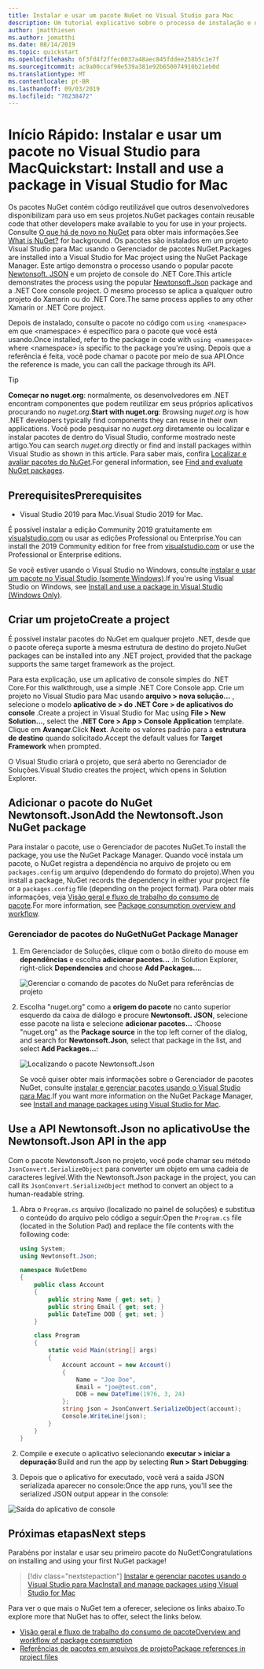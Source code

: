```yaml
---
title: Instalar e usar um pacote NuGet no Visual Studio para Mac
description: Um tutorial explicativo sobre o processo de instalação e uso de um pacote NuGet em um projeto Visual Studio para Mac.
author: jmatthiesen
ms.author: jomatthi
ms.date: 08/14/2019
ms.topic: quickstart
ms.openlocfilehash: 6f3fd4f2ffec0037a48aec845fddee258b5c1e7f
ms.sourcegitcommit: ac9a00ccaf90e539a381e92b650074910b21eb0d
ms.translationtype: MT
ms.contentlocale: pt-BR
ms.lasthandoff: 09/03/2019
ms.locfileid: "70238472"
---
```

# <a name="quickstart-install-and-use-a-package-in-visual-studio-for-mac"></a><span data-ttu-id="c84df-103">Início Rápido: Instalar e usar um pacote no Visual Studio para Mac</span><span class="sxs-lookup"><span data-stu-id="c84df-103">Quickstart: Install and use a package in Visual Studio for Mac</span></span>

<span data-ttu-id="c84df-104">Os pacotes NuGet contém código reutilizável que outros desenvolvedores disponibilizam para uso em seus projetos.</span><span class="sxs-lookup"><span data-stu-id="c84df-104">NuGet packages contain reusable code that other developers make available to you for use in your projects.</span></span> <span data-ttu-id="c84df-105">Consulte [O que há de novo no NuGet](../What-is-NuGet.md) para obter mais informações.</span><span class="sxs-lookup"><span data-stu-id="c84df-105">See [What is NuGet?](../What-is-NuGet.md) for background.</span></span> <span data-ttu-id="c84df-106">Os pacotes são instalados em um projeto Visual Studio para Mac usando o Gerenciador de pacotes NuGet.</span><span class="sxs-lookup"><span data-stu-id="c84df-106">Packages are installed into a Visual Studio for Mac project using the NuGet Package Manager.</span></span> <span data-ttu-id="c84df-107">Este artigo demonstra o processo usando o popular pacote [Newtonsoft. JSON](https://www.nuget.org/packages/Newtonsoft.Json/) e um projeto de console do .NET Core.</span><span class="sxs-lookup"><span data-stu-id="c84df-107">This article demonstrates the process using the popular [Newtonsoft.Json](https://www.nuget.org/packages/Newtonsoft.Json/) package and a .NET Core console project.</span></span> <span data-ttu-id="c84df-108">O mesmo processo se aplica a qualquer outro projeto do Xamarin ou do .NET Core.</span><span class="sxs-lookup"><span data-stu-id="c84df-108">The same process applies to any other Xamarin or .NET Core project.</span></span>

<span data-ttu-id="c84df-109">Depois de instalado, consulte o pacote no código com `using <namespace>` em que \<namespace\> é específico para o pacote que você está usando.</span><span class="sxs-lookup"><span data-stu-id="c84df-109">Once installed, refer to the package in code with `using <namespace>` where \<namespace\> is specific to the package you're using.</span></span> <span data-ttu-id="c84df-110">Depois que a referência é feita, você pode chamar o pacote por meio de sua API.</span><span class="sxs-lookup"><span data-stu-id="c84df-110">Once the reference is made, you can call the package through its API.</span></span>

> [!Tip]
> <span data-ttu-id="c84df-111">**Começar no nuget.org**: normalmente, os desenvolvedores em .NET encontram componentes que podem reutilizar em seus próprios aplicativos procurando no *nuget.org*.</span><span class="sxs-lookup"><span data-stu-id="c84df-111">**Start with nuget.org**: Browsing *nuget.org* is how .NET developers typically find components they can reuse in their own applications.</span></span> <span data-ttu-id="c84df-112">Você pode pesquisar no *nuget.org* diretamente ou localizar e instalar pacotes de dentro do Visual Studio, conforme mostrado neste artigo.</span><span class="sxs-lookup"><span data-stu-id="c84df-112">You can search *nuget.org* directly or find and install packages within Visual Studio as shown in this article.</span></span> <span data-ttu-id="c84df-113">Para saber mais, confira [Localizar e avaliar pacotes do NuGet](../consume-packages/finding-and-choosing-packages.md).</span><span class="sxs-lookup"><span data-stu-id="c84df-113">For general information, see [Find and evaluate NuGet packages](../consume-packages/finding-and-choosing-packages.md).</span></span>

## <a name="prerequisites"></a><span data-ttu-id="c84df-114">Prerequisites</span><span class="sxs-lookup"><span data-stu-id="c84df-114">Prerequisites</span></span>

- <span data-ttu-id="c84df-115">Visual Studio 2019 para Mac.</span><span class="sxs-lookup"><span data-stu-id="c84df-115">Visual Studio 2019 for Mac.</span></span>

<span data-ttu-id="c84df-116">É possível instalar a edição Community 2019 gratuitamente em [visualstudio.com](https://www.visualstudio.com/) ou usar as edições Professional ou Enterprise.</span><span class="sxs-lookup"><span data-stu-id="c84df-116">You can install the 2019 Community edition for free from [visualstudio.com](https://www.visualstudio.com/) or use the Professional or Enterprise editions.</span></span>

<span data-ttu-id="c84df-117">Se você estiver usando o Visual Studio no Windows, consulte [instalar e usar um pacote no Visual Studio (somente Windows)](install-and-use-a-package-in-visual-studio.md).</span><span class="sxs-lookup"><span data-stu-id="c84df-117">If you're using Visual Studio on Windows, see [Install and use a package in Visual Studio (Windows Only)](install-and-use-a-package-in-visual-studio.md).</span></span>

## <a name="create-a-project"></a><span data-ttu-id="c84df-118">Criar um projeto</span><span class="sxs-lookup"><span data-stu-id="c84df-118">Create a project</span></span>

<span data-ttu-id="c84df-119">É possível instalar pacotes do NuGet em qualquer projeto .NET, desde que o pacote ofereça suporte à mesma estrutura de destino do projeto.</span><span class="sxs-lookup"><span data-stu-id="c84df-119">NuGet packages can be installed into any .NET project, provided that the package supports the same target framework as the project.</span></span>

<span data-ttu-id="c84df-120">Para esta explicação, use um aplicativo de console simples do .NET Core.</span><span class="sxs-lookup"><span data-stu-id="c84df-120">For this walkthrough, use a simple .NET Core Console app.</span></span> <span data-ttu-id="c84df-121">Crie um projeto no Visual Studio para Mac usando **arquivo > nova solução...** , selecione o modelo **aplicativo de > do .NET Core > de aplicativos do console** .</span><span class="sxs-lookup"><span data-stu-id="c84df-121">Create a project in Visual Studio for Mac using **File > New Solution...**, select the **.NET Core > App > Console Application** template.</span></span> <span data-ttu-id="c84df-122">Clique em **Avançar**.</span><span class="sxs-lookup"><span data-stu-id="c84df-122">Click **Next**.</span></span> <span data-ttu-id="c84df-123">Aceite os valores padrão para a **estrutura de destino** quando solicitado.</span><span class="sxs-lookup"><span data-stu-id="c84df-123">Accept the default values for **Target Framework** when prompted.</span></span>

<span data-ttu-id="c84df-124">O Visual Studio criará o projeto, que será aberto no Gerenciador de Soluções.</span><span class="sxs-lookup"><span data-stu-id="c84df-124">Visual Studio creates the project, which opens in Solution Explorer.</span></span>

## <a name="add-the-newtonsoftjson-nuget-package"></a><span data-ttu-id="c84df-125">Adicionar o pacote do NuGet Newtonsoft.Json</span><span class="sxs-lookup"><span data-stu-id="c84df-125">Add the Newtonsoft.Json NuGet package</span></span>

<span data-ttu-id="c84df-126">Para instalar o pacote, use o Gerenciador de pacotes NuGet.</span><span class="sxs-lookup"><span data-stu-id="c84df-126">To install the package, you use the NuGet Package Manager.</span></span> <span data-ttu-id="c84df-127">Quando você instala um pacote, o NuGet registra a dependência no arquivo de projeto ou em `packages.config` um arquivo (dependendo do formato do projeto).</span><span class="sxs-lookup"><span data-stu-id="c84df-127">When you install a package, NuGet records the dependency in  either your project file or a `packages.config` file (depending on the project format).</span></span> <span data-ttu-id="c84df-128">Para obter mais informações, veja [Visão geral e fluxo de trabalho do consumo de pacote](../consume-packages/Overview-and-Workflow.md).</span><span class="sxs-lookup"><span data-stu-id="c84df-128">For more information, see [Package consumption overview and workflow](../consume-packages/Overview-and-Workflow.md).</span></span>

### <a name="nuget-package-manager"></a><span data-ttu-id="c84df-129">Gerenciador de pacotes do NuGet</span><span class="sxs-lookup"><span data-stu-id="c84df-129">NuGet Package Manager</span></span>

1. <span data-ttu-id="c84df-130">Em Gerenciador de Soluções, clique com o botão direito do mouse em **dependências** e escolha **adicionar pacotes...** .</span><span class="sxs-lookup"><span data-stu-id="c84df-130">In Solution Explorer, right-click **Dependencies** and choose **Add Packages...**.</span></span>

    ![Gerenciar o comando de pacotes do NuGet para referências de projeto](media/QS_Use_Mac-02-ManageNuGetPackages.png)

1. <span data-ttu-id="c84df-132">Escolha "nuget.org" como a **origem do pacote** no canto superior esquerdo da caixa de diálogo e procure **Newtonsoft. JSON**, selecione esse pacote na lista e selecione **adicionar pacotes...** :</span><span class="sxs-lookup"><span data-stu-id="c84df-132">Choose "nuget.org" as the **Package source** in the top left corner of the dialog, and search for **Newtonsoft.Json**, select that package in the list, and select **Add Packages...**:</span></span>

    ![Localizando o pacote Newtonsoft.Json](media/QS_Use_Mac-03-NewtonsoftJson.png)

    <span data-ttu-id="c84df-134">Se você quiser obter mais informações sobre o Gerenciador de pacotes NuGet, consulte [instalar e gerenciar pacotes usando o Visual Studio para Mac](../consume-packages/install-use-packages-visual-studio.md).</span><span class="sxs-lookup"><span data-stu-id="c84df-134">If you want more information on the NuGet Package Manager, see [Install and manage packages using Visual Studio for Mac](../consume-packages/install-use-packages-visual-studio.md).</span></span>

## <a name="use-the-newtonsoftjson-api-in-the-app"></a><span data-ttu-id="c84df-135">Use a API Newtonsoft.Json no aplicativo</span><span class="sxs-lookup"><span data-stu-id="c84df-135">Use the Newtonsoft.Json API in the app</span></span>

<span data-ttu-id="c84df-136">Com o pacote Newtonsoft.Json no projeto, você pode chamar seu método `JsonConvert.SerializeObject` para converter um objeto em uma cadeia de caracteres legível.</span><span class="sxs-lookup"><span data-stu-id="c84df-136">With the Newtonsoft.Json package in the project, you can call its `JsonConvert.SerializeObject` method to convert an object to a human-readable string.</span></span>

1. <span data-ttu-id="c84df-137">Abra o `Program.cs` arquivo (localizado no painel de soluções) e substitua o conteúdo do arquivo pelo código a seguir:</span><span class="sxs-lookup"><span data-stu-id="c84df-137">Open the `Program.cs` file (located in the Solution Pad) and replace the file contents with the following code:</span></span>

    ```cs
    using System;
    using Newtonsoft.Json;

    namespace NuGetDemo
    {
        public class Account
        {
            public string Name { get; set; }
            public string Email { get; set; }
            public DateTime DOB { get; set; }
        }
    
        class Program
        {
            static void Main(string[] args)
            {
                Account account = new Account()
                {
                    Name = "Joe Doe",
                    Email = "joe@test.com",
                    DOB = new DateTime(1976, 3, 24)
                };
                string json = JsonConvert.SerializeObject(account);
                Console.WriteLine(json);
            }
        }
    }
    ```

1. <span data-ttu-id="c84df-138">Compile e execute o aplicativo selecionando **executar > iniciar a depuração**:</span><span class="sxs-lookup"><span data-stu-id="c84df-138">Build and run the app by selecting **Run > Start Debugging**:</span></span>

1. <span data-ttu-id="c84df-139">Depois que o aplicativo for executado, você verá a saída JSON serializada aparecer no console:</span><span class="sxs-lookup"><span data-stu-id="c84df-139">Once the app runs, you'll see the serialized JSON output appear in the console:</span></span>

  ![Saída do aplicativo de console](media/QS_Use_Mac-06-AppStart.png)

## <a name="next-steps"></a><span data-ttu-id="c84df-141">Próximas etapas</span><span class="sxs-lookup"><span data-stu-id="c84df-141">Next steps</span></span>
<span data-ttu-id="c84df-142">Parabéns por instalar e usar seu primeiro pacote do NuGet!</span><span class="sxs-lookup"><span data-stu-id="c84df-142">Congratulations on installing and using your first NuGet package!</span></span>

> [!div class="nextstepaction"]
> [<span data-ttu-id="c84df-143">Instalar e gerenciar pacotes usando o Visual Studio para Mac</span><span class="sxs-lookup"><span data-stu-id="c84df-143">Install and manage packages using Visual Studio for Mac</span></span>](/visualstudio/mac/nuget-walkthrough?toc=/nuget/toc.json)

<span data-ttu-id="c84df-144">Para ver o que mais o NuGet tem a oferecer, selecione os links abaixo.</span><span class="sxs-lookup"><span data-stu-id="c84df-144">To explore more that NuGet has to offer, select the links below.</span></span>

- [<span data-ttu-id="c84df-145">Visão geral e fluxo de trabalho do consumo de pacote</span><span class="sxs-lookup"><span data-stu-id="c84df-145">Overview and workflow of package consumption</span></span>](../consume-packages/overview-and-workflow.md)
- [<span data-ttu-id="c84df-146">Referências de pacotes em arquivos de projeto</span><span class="sxs-lookup"><span data-stu-id="c84df-146">Package references in project files</span></span>](../consume-packages/package-references-in-project-files.md)
